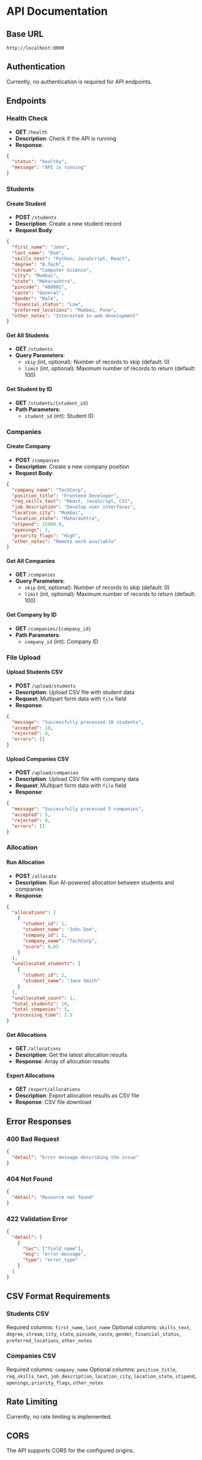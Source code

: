 # API Documentation

## Base URL
```
http://localhost:8000
```

## Authentication
Currently, no authentication is required for API endpoints.

## Endpoints

### Health Check
- **GET** `/health`
- **Description**: Check if the API is running
- **Response**: 
```json
{
  "status": "healthy",
  "message": "API is running"
}
```

### Students

#### Create Student
- **POST** `/students`
- **Description**: Create a new student record
- **Request Body**:
```json
{
  "first_name": "John",
  "last_name": "Doe",
  "skills_text": "Python, JavaScript, React",
  "degree": "B.Tech",
  "stream": "Computer Science",
  "city": "Mumbai",
  "state": "Maharashtra",
  "pincode": "400001",
  "caste": "General",
  "gender": "Male",
  "financial_status": "Low",
  "preferred_locations": "Mumbai, Pune",
  "other_notes": "Interested in web development"
}
```

#### Get All Students
- **GET** `/students`
- **Query Parameters**:
  - `skip` (int, optional): Number of records to skip (default: 0)
  - `limit` (int, optional): Maximum number of records to return (default: 100)

#### Get Student by ID
- **GET** `/students/{student_id}`
- **Path Parameters**:
  - `student_id` (int): Student ID

### Companies

#### Create Company
- **POST** `/companies`
- **Description**: Create a new company position
- **Request Body**:
```json
{
  "company_name": "TechCorp",
  "position_title": "Frontend Developer",
  "req_skills_text": "React, JavaScript, CSS",
  "job_description": "Develop user interfaces",
  "location_city": "Mumbai",
  "location_state": "Maharashtra",
  "stipend": 15000.0,
  "openings": 2,
  "priority_flags": "High",
  "other_notes": "Remote work available"
}
```

#### Get All Companies
- **GET** `/companies`
- **Query Parameters**:
  - `skip` (int, optional): Number of records to skip (default: 0)
  - `limit` (int, optional): Maximum number of records to return (default: 100)

#### Get Company by ID
- **GET** `/companies/{company_id}`
- **Path Parameters**:
  - `company_id` (int): Company ID

### File Upload

#### Upload Students CSV
- **POST** `/upload/students`
- **Description**: Upload CSV file with student data
- **Request**: Multipart form data with `file` field
- **Response**:
```json
{
  "message": "Successfully processed 10 students",
  "accepted": 10,
  "rejected": 0,
  "errors": []
}
```

#### Upload Companies CSV
- **POST** `/upload/companies`
- **Description**: Upload CSV file with company data
- **Request**: Multipart form data with `file` field
- **Response**:
```json
{
  "message": "Successfully processed 5 companies",
  "accepted": 5,
  "rejected": 0,
  "errors": []
}
```

### Allocation

#### Run Allocation
- **POST** `/allocate`
- **Description**: Run AI-powered allocation between students and companies
- **Response**:
```json
{
  "allocations": [
    {
      "student_id": 1,
      "student_name": "John Doe",
      "company_id": 1,
      "company_name": "TechCorp",
      "score": 0.85
    }
  ],
  "unallocated_students": [
    {
      "student_id": 2,
      "student_name": "Jane Smith"
    }
  ],
  "unallocated_count": 1,
  "total_students": 10,
  "total_companies": 5,
  "processing_time": 2.5
}
```

#### Get Allocations
- **GET** `/allocations`
- **Description**: Get the latest allocation results
- **Response**: Array of allocation results

#### Export Allocations
- **GET** `/export/allocations`
- **Description**: Export allocation results as CSV file
- **Response**: CSV file download

## Error Responses

### 400 Bad Request
```json
{
  "detail": "Error message describing the issue"
}
```

### 404 Not Found
```json
{
  "detail": "Resource not found"
}
```

### 422 Validation Error
```json
{
  "detail": [
    {
      "loc": ["field_name"],
      "msg": "error message",
      "type": "error_type"
    }
  ]
}
```

## CSV Format Requirements

### Students CSV
Required columns: `first_name`, `last_name`
Optional columns: `skills_text`, `degree`, `stream`, `city`, `state`, `pincode`, `caste`, `gender`, `financial_status`, `preferred_locations`, `other_notes`

### Companies CSV
Required columns: `company_name`
Optional columns: `position_title`, `req_skills_text`, `job_description`, `location_city`, `location_state`, `stipend`, `openings`, `priority_flags`, `other_notes`

## Rate Limiting
Currently, no rate limiting is implemented.

## CORS
The API supports CORS for the configured origins.
